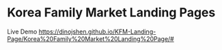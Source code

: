 # Korea Family Market Landing Pages
Live Demo
https://dinojshen.github.io/KFM-Landing-Page/Korea%20Family%20Market%20Landing%20Page/#
